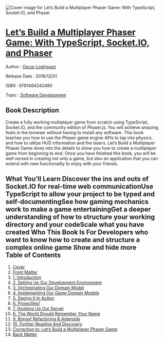 ![Cover image for Let’s Build a Multiplayer Phaser Game: With TypeScript, Socket.IO, and Phaser](https://imgdetail.ebookreading.net/cover/cover/software_development/EB9781484242490.jpg)

[Let’s Build a Multiplayer Phaser Game: With TypeScript, Socket.IO, and Phaser](https://ebookreading.net/view/book/Let%E2%80%99s+Build+a+Multiplayer+Phaser+Game%3A+With+TypeScript%2C+Socket.IO%2C+and+Phaser-EB9781484242490_1.html "Let’s Build a Multiplayer Phaser Game: With TypeScript, Socket.IO, and Phaser")
====================================================================================================================

Author : [Oscar Lodriguez](https://ebookreading.net/search/author/Oscar+Lodriguez)

Release Date : 2018/12/01

ISBN : 9781484242490

Topic : [Software Development](https://ebookreading.net/search/category/software-development)

Book Description
-----------------

 Create a fully working multiplayer game from scratch using TypeScript, Socket.IO, and the community edition of Phaser.js. You will achieve amazing feats in the browser without having to install any software. This book teaches you how to use the Phaser game engine APIs to tap into physics, and how to utilize HUD information and fire lasers.
Let’s Build a Multiplayer Phaser Game dives into the details to show you how to create a multiplayer game from beginning to end. Once you have finished this book, you will be well versed in creating not only a game, but also an application that you can extend with new functionality to enjoy with your friends.

What You'll Learn
Discover the ins and outs of Socket.IO for real-time web communicationUse TypeScript to allow your project to be typed and self-documentingSee how gaming mechanics work to make a game entertainingGet a deeper understanding of how to structure your working directory and your codeScale what you have created
Who This Book Is For
Developers who want to know how to create and structure a complex online game
        Show and hide more                
Table of Contents
-----------------

1. [Cover](https://ebookreading.net/view/book/Let%E2%80%99s+Build+a+Multiplayer+Phaser+Game%3A+With+TypeScript%2C+Socket.IO%2C+and+Phaser-EB9781484242490_1.html)
1. [Front Matter](https://ebookreading.net/view/book/Let%E2%80%99s+Build+a+Multiplayer+Phaser+Game%3A+With+TypeScript%2C+Socket.IO%2C+and+Phaser-EB9781484242490_2.html)
1. [1. Introduction](https://ebookreading.net/view/book/Let%E2%80%99s+Build+a+Multiplayer+Phaser+Game%3A+With+TypeScript%2C+Socket.IO%2C+and+Phaser-EB9781484242490_3.html)
1. [2. Setting Up Our Development Environment](https://ebookreading.net/view/book/Let%E2%80%99s+Build+a+Multiplayer+Phaser+Game%3A+With+TypeScript%2C+Socket.IO%2C+and+Phaser-EB9781484242490_4.html)
1. [3. Orchestrating Our Domain Model](https://ebookreading.net/view/book/Let%E2%80%99s+Build+a+Multiplayer+Phaser+Game%3A+With+TypeScript%2C+Socket.IO%2C+and+Phaser-EB9781484242490_5.html)
1. [4. Implementing Our Game Domain Models](https://ebookreading.net/view/book/Let%E2%80%99s+Build+a+Multiplayer+Phaser+Game%3A+With+TypeScript%2C+Socket.IO%2C+and+Phaser-EB9781484242490_6.html)
1. [5. Seeing It In Action](https://ebookreading.net/view/book/Let%E2%80%99s+Build+a+Multiplayer+Phaser+Game%3A+With+TypeScript%2C+Socket.IO%2C+and+Phaser-EB9781484242490_7.html)
1. [6. Projectiles!](https://ebookreading.net/view/book/Let%E2%80%99s+Build+a+Multiplayer+Phaser+Game%3A+With+TypeScript%2C+Socket.IO%2C+and+Phaser-EB9781484242490_8.html)
1. [7. Hooking Up Our Server](https://ebookreading.net/view/book/Let%E2%80%99s+Build+a+Multiplayer+Phaser+Game%3A+With+TypeScript%2C+Socket.IO%2C+and+Phaser-EB9781484242490_9.html)
1. [8. The World Should Remember Your Name](https://ebookreading.net/view/book/Let%E2%80%99s+Build+a+Multiplayer+Phaser+Game%3A+With+TypeScript%2C+Socket.IO%2C+and+Phaser-EB9781484242490_10.html)
1. [9. Bonus! Refactoring &amp; Asteroids](https://ebookreading.net/view/book/Let%E2%80%99s+Build+a+Multiplayer+Phaser+Game%3A+With+TypeScript%2C+Socket.IO%2C+and+Phaser-EB9781484242490_11.html)
1. [10. Further Reading And Discovery](https://ebookreading.net/view/book/Let%E2%80%99s+Build+a+Multiplayer+Phaser+Game%3A+With+TypeScript%2C+Socket.IO%2C+and+Phaser-EB9781484242490_12.html)
1. [Correction to: Let’s Build a Multiplayer Phaser Game](https://ebookreading.net/view/book/Let%E2%80%99s+Build+a+Multiplayer+Phaser+Game%3A+With+TypeScript%2C+Socket.IO%2C+and+Phaser-EB9781484242490_13.html)
1. [Back Matter](https://ebookreading.net/view/book/Let%E2%80%99s+Build+a+Multiplayer+Phaser+Game%3A+With+TypeScript%2C+Socket.IO%2C+and+Phaser-EB9781484242490_14.html)
